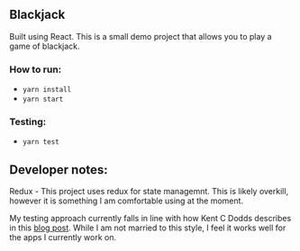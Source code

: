 ## Blackjack

Built using React. This is a small demo project that allows you to play a game of blackjack.

### How to run:

- `yarn install`
- `yarn start`

### Testing:

- `yarn test`

## Developer notes:

Redux - This project uses redux for state managemnt. This is likely overkill, however it is something I am comfortable using at the moment.

My testing approach currently falls in line with how Kent C Dodds describes in this [blog post](https://kentcdodds.com/blog/write-tests).
While I am not married to this style, I feel it works well for the apps I currently work on.
